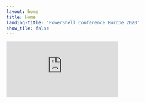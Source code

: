 ```yaml
---
layout: home
title: Home
landing-title: 'PowerShell Conference Europe 2020'
show_tile: false
---
```


<div class="video_wrapper">
  <iframe src="https://www.youtube.com/embed/oYFw8YNSWAg?rel=0&modestbranding=1&showinfo=0" frameborder="0" allowfullscreen></iframe>
</div>
